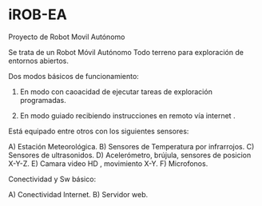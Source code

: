 # iROB-EA
Proyecto de Robot Movil Autónomo

Se trata de un Robot Móvil Autónomo Todo terreno para exploración de entornos abiertos.

Dos modos básicos de funcionamiento:

 1. En modo con caoacidad de ejecutar tareas de exploración programadas.
 
 2. En modo guiado recibiendo instrucciones en remoto vía internet .

Está equipado entre otros con los siguientes sensores:

A) Estación Meteorológica.
B) Sensores de Temperatura por infrarrojos.
C) Sensores de ultrasonidos.
D) Acelerómetro, brújula, sensores de posicion X-Y-Z.
E) Camara video HD , movimiento X-Y.
F) Microfonos.

Conectividad y Sw básico:

A) Conectividad Internet.
B) Servidor web.



